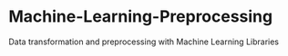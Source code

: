 # Machine-Learning-Preprocessing
Data transformation and preprocessing with Machine Learning Libraries
